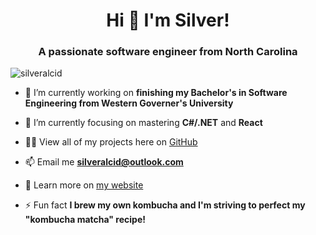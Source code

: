 <h1 align="center">Hi 👋 I'm Silver!</h1>

<h3 align="center">A passionate software engineer from North Carolina</h3>

<p align="left"> <img src="https://komarev.com/ghpvc/?username=silveralcid&label=Profile%20views&color=0e75b6&style=flat" alt="silveralcid" /> </p>

- 🔭 I’m currently working on **finishing my Bachelor's in Software Engineering from Western Governer's University**

- 🌱 I’m currently focusing on mastering **C#/.NET** and **React**

- 👨‍💻 View all of my projects here on [GitHub](https://github.com/silveralcid?tab=repositories)

- 📫 Email me **silveralcid@outlook.com**

- 📄 Learn more on [my website](https://silveralcid.com/)

- ⚡ Fun fact **I brew my own kombucha and I'm striving to perfect my "kombucha matcha" recipe!**
